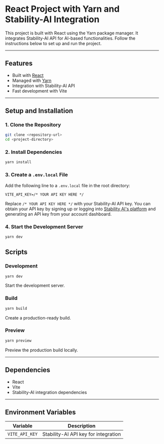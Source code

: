 # React Project with Yarn and Stability-AI Integration

This project is built with React using the Yarn package manager. It integrates Stability-AI API for AI-based functionalities. Follow the instructions below to set up and run the project.

---

## **Features**
- Built with [React](https://reactjs.org/)
- Managed with [Yarn](https://yarnpkg.com/)
- Integration with Stability-AI API
- Fast development with Vite

---

## **Setup and Installation**

### 1. Clone the Repository
```bash
git clone <repository-url>
cd <project-directory>
```

### 2. Install Dependencies
```bash
yarn install
```

### 3. Create a `.env.local` File
Add the following line to a `.env.local` file in the root directory:

```env
VITE_API_KEY=/* YOUR API KEY HERE */
```

Replace `/* YOUR API KEY HERE */` with your Stability-AI API key. You can obtain your API key by signing up or logging into [Stability AI's platform](https://platform.stability.ai/) and generating an API key from your account dashboard.

### 4. Start the Development Server
```bash
yarn dev
```


## **Scripts**

### Development
```bash
yarn dev
```
Start the development server.

### Build
```bash
yarn build
```
Create a production-ready build.

### Preview
```bash
yarn preview
```
Preview the production build locally.

---

## **Dependencies**
- React
- Vite
- Stability-AI integration dependencies

---

## **Environment Variables**
| Variable        | Description                          |
|------------------|--------------------------------------|
| `VITE_API_KEY`  | Stability-AI API key for integration |
